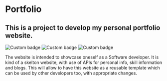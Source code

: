# Portfolio
## This is a project to develop my personal portfolio website.
![Custom badge](https://img.shields.io/badge/node.js%20-%2343853D.svg?&style=for-the-badge&logo=node.js&logoColor=white) 
![Custom badge](https://img.shields.io/badge/vuejs%20-%2335495e.svg?&style=for-the-badge&logo=vue.js&logoColor=%234FC08D) 
![Custom badge](https://img.shields.io/badge/javascript%20-%23323330.svg?&style=for-the-badge&logo=javascript&logoColor=Orange)

The website is intended to showcase oneself as a Software developer. It is kind of a skelton website, with use of APIs for personal info, skill information and blogs. This will allow to have this website as a reusable template which can be used by other developers too, with appropriate changes. 
